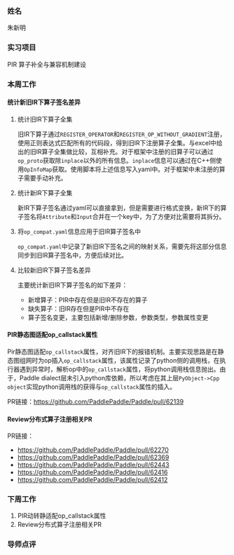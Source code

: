 ### 姓名
朱新明
### 实习项目
PIR 算子补全与兼容机制建设
### 本周工作
#### 统计新旧IR下算子签名差异
1. 统计旧IR下算子全集
   
   旧IR下算子通过`REGISTER_OPERATOR`和`REGISTER_OP_WITHOUT_GRADIENT`注册，使用正则表达式匹配所有的代码段，得到旧IR下注册算子全集。与excel中给出的旧IR算子全集做比较，互相补充。对于框架中注册的旧算子可以通过`op_proto`获取除`inplace`以外的所有信息。`inplace`信息可以通过在C++侧使用`OpInfoMap`获取。使用脚本将上述信息写入yaml中。对于框架中未注册的算子需要手动补充。
2. 统计新IR下算子全集
   
   新IR下算子签名通过yaml可以直接拿到，但是需要进行格式变换，新IR下的算子签名将`Attribute`和`Input`合并在一个key中，为了方便对比需要将其拆分。

3. 将`op_compat.yaml`信息应用于旧IR算子签名中

   `op_compat.yaml`中记录了新旧IR下签名之间的映射关系，需要先将这部分信息同步到旧IR算子签名中，方便后续对比。

4. 比较新旧IR下算子签名差异
   
   主要统计新旧IR下算子签名的如下差异：
   - 新增算子：PIR中存在但是旧IR不存在的算子
   - 缺失算子：旧IR存在但是PIR中不存在
   - 算子签名变更，主要包括新增/删除参数，参数类型，参数属性变更

#### PIR静态图适配op_callstack属性
Pir静态图适配`op_callstack`属性，对齐旧IR下的报错机制。主要实现思路是在静态图组网时为op插入`op_callstack`属性，该属性记录了python侧的调用栈，在执行器遇到异常时，解析op中的`op_callstack`属性，将python调用栈信息抛出。由于，Paddle dialect层未引入python库依赖，所以考虑在其上层`PyObject->Cpp object`实现python调用栈的获得与`op_callstack`属性的插入。

PR链接：https://github.com/PaddlePaddle/Paddle/pull/62139

#### Review分布式算子注册相关PR

PR链接：
- https://github.com/PaddlePaddle/Paddle/pull/62270
- https://github.com/PaddlePaddle/Paddle/pull/62369
- https://github.com/PaddlePaddle/Paddle/pull/62443
- https://github.com/PaddlePaddle/Paddle/pull/62416
- https://github.com/PaddlePaddle/Paddle/pull/62412

### 下周工作
1. PIR动转静适配op_callstack属性
2. Review分布式算子注册相关PR

### 导师点评


